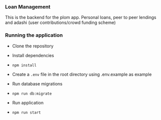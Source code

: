 ### Loan Management 

This is the backend for the plom app.
Personal loans, peer to peer lendings and adashi (user contributions/crowd funding scheme) 

### Running the application

- Clone the repository
- Install dependencies
- `npm install`

- Create a `.env` file in the root directory using .env.example as example

- Run database migrations
- `npm run db:migrate`

- Run application
- `npm run start`
